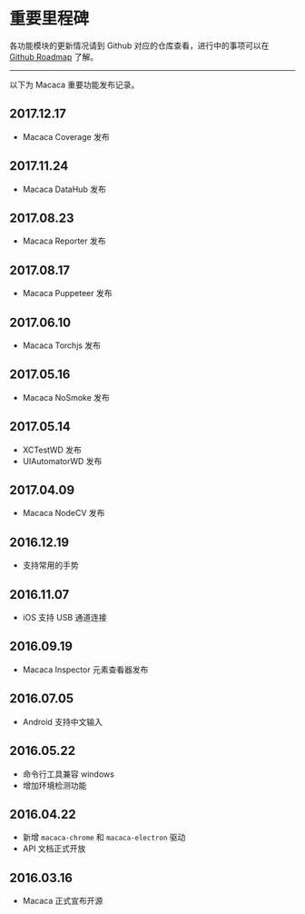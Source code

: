 # 重要里程碑

各功能模块的更新情况请到 Github 对应的仓库查看，进行中的事项可以在 [Github Roadmap](//github.com/alibaba/macaca/labels/Roadmap) 了解。

---

以下为 Macaca 重要功能发布记录。

## 2017.12.17

- Macaca Coverage 发布

## 2017.11.24

- Macaca DataHub 发布

## 2017.08.23

- Macaca Reporter 发布

## 2017.08.17

- Macaca Puppeteer 发布

## 2017.06.10

- Macaca Torchjs 发布

## 2017.05.16

- Macaca NoSmoke 发布

## 2017.05.14

- XCTestWD 发布
- UIAutomatorWD 发布

## 2017.04.09

- Macaca NodeCV 发布

## 2016.12.19

- 支持常用的手势

## 2016.11.07

- iOS 支持 USB 通道连接

## 2016.09.19

- Macaca Inspector 元素查看器发布

## 2016.07.05

- Android 支持中文输入

## 2016.05.22

- 命令行工具兼容 windows
- 增加环境检测功能

## 2016.04.22

- 新增 `macaca-chrome` 和 `macaca-electron` 驱动
- API 文档正式开放

## 2016.03.16

- Macaca 正式宣布开源
